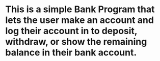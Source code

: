 # This is a simple Bank Program that lets the user make an account and log their account in to deposit, withdraw, or show the remaining balance in their bank account.
